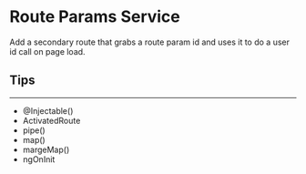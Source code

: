 # Route Params Service
Add a secondary route that grabs a route param id and uses it to do a user id call on page load.

## Tips
---
- @Injectable()
- ActivatedRoute
- pipe()
- map()
- margeMap()
- ngOnInit
